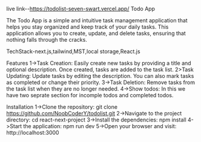    live link--https://todolist-seven-swart.vercel.app/
  Todo App

 The Todo App is a simple and intuitive task management application that helps you stay organized and keep track of your daily tasks. This application allows you to create, update, and delete tasks, ensuring that nothing falls through the cracks.

TechStack-next.js,tailwind,MST,local storage,React.js

Features
1->Task Creation: Easily create new tasks by providing a title and optional description. Once created, tasks are added to the task list.
2>Task Updating: Update tasks by editing the  description. You can also mark tasks as completed or change their priority.
3->Task Deletion: Remove tasks from the task list when they are no longer needed.
4->Show todos: In this we have two seprate section for incomple todos and completed todos.


Installation
1->Clone the repository: git clone https://github.com/NoobCoderY/todolist.git
2->Navigate to the project directory: cd react-next-project
3->Install the dependencies: npm install
4->Start the application: npm run dev
5->Open your browser and visit: http://localhost:3000
